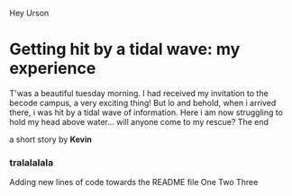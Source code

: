 Hey Urson
# Getting hit by a tidal wave: my experience
T'was a beautiful tuesday morning. I had received my invitation to the becode campus, a very exciting thing! But lo and behold, when i arrived there, i was hit by a tidal wave of information. Here i am now struggling to hold my head above water... will anyone come to my rescue? The end

a short story by **Kevin**
### tralalalala

Adding new lines of code towards the README file
One
Two
Three
